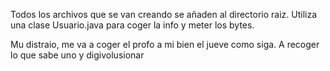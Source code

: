 Todos los archivos que se van creando se añaden al directorio raiz. Utiliza una clase Usuario.java para coger la info y meter los bytes.

Mu distraio, me va a coger el profo a mi bien el jueve como siga. A recoger lo que sabe uno y digivolusionar

